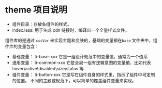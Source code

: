 # theme 项目说明

+ 组件目录：存放各组件的样式。
+ index.less: 用于生成 cdn 链接时，编译出一个全量样式文件。

组件库的是通过 `cssVar` 来实现主题和变肤的，基础的变量都在`base` 文件夹中。组件库的变量包含：

+ 基础变量： ti-base-xxx  它是一组设计规范中的变量值，通常为一个值系
+ 通用变量： ti-common-xxx 它是全局一组有逻辑意图的变量值，比如代表 hover\active\disabled\size\status 等
+ 组件变量： ti-button-xxx 它是写在组件自身的样式里，指示了组件中可定制的位置。 不同的主题或规范下，可以简单的覆盖组件变量来实现。